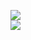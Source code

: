 [![](https://img.shields.io/badge/Made%20With-Github%20Spray-lightgrey.svg?style=for-the-badge&logo=github)](https://github.com/Annihil/github-spray#6531)  
[![](https://i.imgur.com/2DrTn0Z.gif)](https://github.com/Annihil/github-spray)
